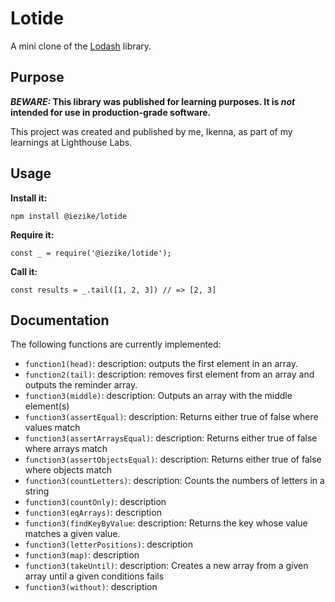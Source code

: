 # Lotide

A mini clone of the [Lodash](https://lodash.com) library.

## Purpose

**_BEWARE:_ This library was published for learning purposes. It is _not_ intended for use in production-grade software.**

This project was created and published by me, Ikenna, as part of my learnings at Lighthouse Labs. 

## Usage

**Install it:**

`npm install @iezike/lotide`

**Require it:**

`const _ = require('@iezike/lotide');`

**Call it:**

`const results = _.tail([1, 2, 3]) // => [2, 3]`

## Documentation

The following functions are currently implemented:

* `function1(head)`: description: outputs the first element in an array.
* `function2(tail)`: description: removes first element from an array and outputs the reminder array.
* `function3(middle)`: description: Outputs an array with the middle element(s)
* `function3(assertEqual)`: description: Returns either true of false where values match
* `function3(assertArraysEqual)`: description: Returns either true of false where arrays match
* `function3(assertObjectsEqual)`: description: Returns either true of false where objects match
* `function3(countLetters)`: description: Counts the numbers of letters in a string
* `function3(countOnly)`: description
* `function3(eqArrays)`: description
* `function3(findKeyByValue`: description: Returns the key whose value matches a given value.
* `function3(letterPositions)`: description
* `function3(map)`: description
* `function3(takeUntil)`: description: Creates a new array from a given array until a given conditions fails
* `function3(without)`: description
